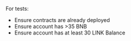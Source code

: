 For tests:
- Ensure contracts are already deployed
- Ensure account has >35 BNB
- Ensure account has at least 30 LINK Balance

